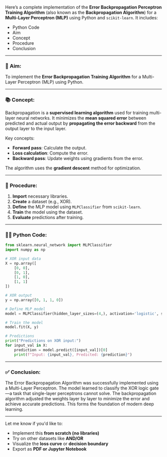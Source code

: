 Here’s a complete implementation of the **Error Backpropagation Perceptron Training Algorithm** (also known as the **Backpropagation Algorithm**) for a **Multi-Layer Perceptron (MLP)** using Python and `scikit-learn`. It includes:

- Python Code
- Aim
- Concept
- Procedure
- Conclusion

---

### 🧪 **Aim:**

To implement the **Error Backpropagation Training Algorithm** for a Multi-Layer Perceptron (MLP) using Python.

---

### 📚 **Concept:**

Backpropagation is a **supervised learning algorithm** used for training multi-layer neural networks. It minimizes the **mean squared error** between predicted and actual output by **propagating the error backward** from the output layer to the input layer.

Key concepts:

- **Forward pass**: Calculate the output.
- **Loss calculation**: Compute the error.
- **Backward pass**: Update weights using gradients from the error.

The algorithm uses the **gradient descent** method for optimization.

---

### 🔬 **Procedure:**

1. **Import** necessary libraries.
2. **Create** a dataset (e.g., XOR).
3. **Define** the MLP model using `MLPClassifier` from `scikit-learn`.
4. **Train** the model using the dataset.
5. **Evaluate** predictions after training.

---

### 🧑‍💻 **Python Code:**

```python
from sklearn.neural_network import MLPClassifier
import numpy as np

# XOR input data
X = np.array([
    [0, 0],
    [0, 1],
    [1, 0],
    [1, 1]
])

# XOR output
y = np.array([0, 1, 1, 0])

# Define MLP model
model = MLPClassifier(hidden_layer_sizes=(4,), activation='logistic', solver='sgd', learning_rate_init=0.1, max_iter=10000, random_state=42)

# Train the model
model.fit(X, y)

# Predictions
print("Predictions on XOR input:")
for input_val in X:
    prediction = model.predict([input_val])[0]
    print(f"Input: {input_val}, Predicted: {prediction}")
```

---

### ✅ **Conclusion:**

The Error Backpropagation Algorithm was successfully implemented using a Multi-Layer Perceptron. The model learned to classify the XOR logic gate—a task that single-layer perceptrons cannot solve. The backpropagation algorithm adjusted the weights layer by layer to minimize the error and achieve accurate predictions. This forms the foundation of modern deep learning.

---

Let me know if you'd like to:

- Implement this **from scratch (no libraries)**
- Try on other datasets like **AND/OR**
- Visualize the **loss curve** or **decision boundary**
- Export as **PDF or Jupyter Notebook**
